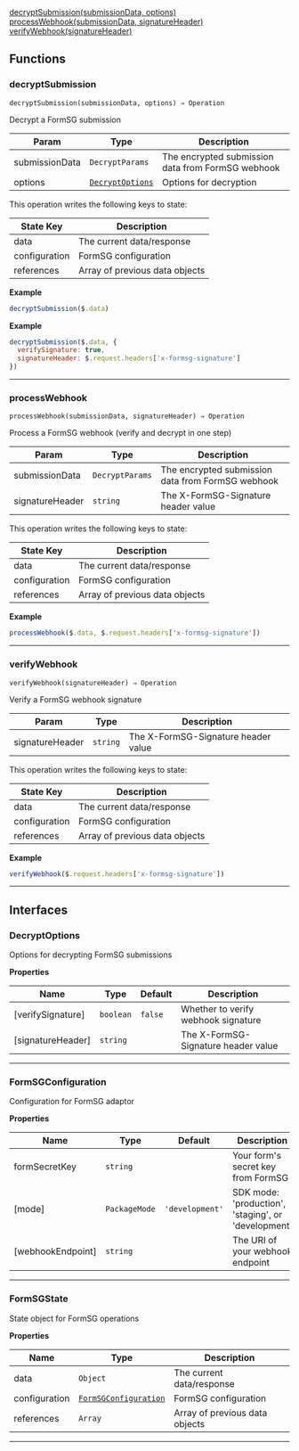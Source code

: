 <dl>
<dt>
    <a href="#decryptsubmission">decryptSubmission(submissionData, options)</a></dt>
<dt>
    <a href="#processwebhook">processWebhook(submissionData, signatureHeader)</a></dt>
<dt>
    <a href="#verifywebhook">verifyWebhook(signatureHeader)</a></dt>
</dl>


## Functions
### decryptSubmission

<p><code>decryptSubmission(submissionData, options) ⇒ Operation</code></p>

Decrypt a FormSG submission


| Param | Type | Description |
| --- | --- | --- |
| submissionData | <code>DecryptParams</code> | The encrypted submission data from FormSG webhook |
| options | [<code>DecryptOptions</code>](#decryptoptions) | Options for decryption |

This operation writes the following keys to state:

| State Key | Description |
| --- | --- |
| data | The current data/response |
| configuration | FormSG configuration |
| references | Array of previous data objects |

**Example**
```js
decryptSubmission($.data)
```
**Example**
```js
decryptSubmission($.data, {
  verifySignature: true,
  signatureHeader: $.request.headers['x-formsg-signature']
})
```

* * *

### processWebhook

<p><code>processWebhook(submissionData, signatureHeader) ⇒ Operation</code></p>

Process a FormSG webhook (verify and decrypt in one step)


| Param | Type | Description |
| --- | --- | --- |
| submissionData | <code>DecryptParams</code> | The encrypted submission data from FormSG webhook |
| signatureHeader | <code>string</code> | The X-FormSG-Signature header value |

This operation writes the following keys to state:

| State Key | Description |
| --- | --- |
| data | The current data/response |
| configuration | FormSG configuration |
| references | Array of previous data objects |

**Example**
```js
processWebhook($.data, $.request.headers['x-formsg-signature'])
```

* * *

### verifyWebhook

<p><code>verifyWebhook(signatureHeader) ⇒ Operation</code></p>

Verify a FormSG webhook signature


| Param | Type | Description |
| --- | --- | --- |
| signatureHeader | <code>string</code> | The X-FormSG-Signature header value |

This operation writes the following keys to state:

| State Key | Description |
| --- | --- |
| data | The current data/response |
| configuration | FormSG configuration |
| references | Array of previous data objects |

**Example**
```js
verifyWebhook($.request.headers['x-formsg-signature'])
```

* * *


##  Interfaces

### DecryptOptions

Options for decrypting FormSG submissions


**Properties**

| Name | Type | Default | Description |
| --- | --- | --- | --- |
| [verifySignature] | <code>boolean</code> | <code>false</code> | Whether to verify webhook signature |
| [signatureHeader] | <code>string</code> |  | The X-FormSG-Signature header value |


* * *

### FormSGConfiguration

Configuration for FormSG adaptor


**Properties**

| Name | Type | Default | Description |
| --- | --- | --- | --- |
| formSecretKey | <code>string</code> |  | Your form's secret key from FormSG |
| [mode] | <code>PackageMode</code> | <code>&#x27;development&#x27;</code> | SDK mode: 'production', 'staging', or 'development' |
| [webhookEndpoint] | <code>string</code> |  | The URI of your webhook endpoint |


* * *

### FormSGState

State object for FormSG operations


**Properties**

| Name | Type | Description |
| --- | --- | --- |
| data | <code>Object</code> | The current data/response |
| configuration | [<code>FormSGConfiguration</code>](#formsgconfiguration) | FormSG configuration |
| references | <code>Array</code> | Array of previous data objects |


* * *

